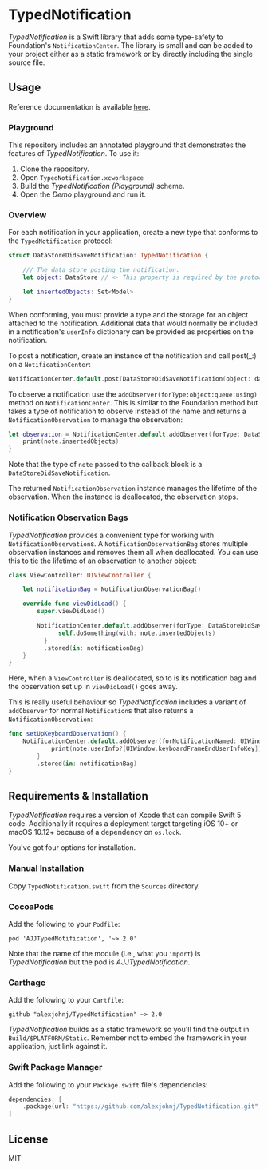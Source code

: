 # TypedNotification

_TypedNotification_ is a Swift library that adds some type-safety to
Foundation's `NotificationCenter`. The library is small and can be added to your
project either as a static framework or by directly including the single source
file.

## Usage

Reference documentation is available
[here](https://alexjohnj.github.io/TypedNotification/).

### Playground

This repository includes an annotated playground that demonstrates the features
of _TypedNotification_. To use it:

1. Clone the repository.
2. Open `TypedNotification.xcworkspace`
3. Build the _TypedNotification (Playground)_ scheme.
4. Open the _Demo_ playground and run it.

### Overview

For each notification in your application, create a new type that conforms to
the `TypedNotification` protocol:

``` swift
struct DataStoreDidSaveNotification: TypedNotification {

    /// The data store posting the notification.
    let object: DataStore // <- This property is required by the protocol.

    let insertedObjects: Set<Model>
}
```

When conforming, you must provide a type and the storage for an object attached
to the notification. Additional data that would normally be included in a
notification's `userInfo` dictionary can be provided as properties on the
notification.

To post a notification, create an instance of the notification and call post(_:)
on a `NotificationCenter`:

``` swift
NotificationCenter.default.post(DataStoreDidSaveNotification(object: dataStore, insertedObjects: insertedObjects))
```

To observe a notification use the `addObserver(forType:object:queue:using)`
method on `NotificationCenter`. This is similar to the Foundation method but
takes a type of notification to observe instead of the name and returns a
`NotificationObservation` to manage the observation:

``` swift
let observation = NotificationCenter.default.addObserver(forType: DataStoreDidSaveNotification.self, object: nil, queue: nil) { note in
    print(note.insertedObjects)
}
```

Note that the type of `note` passed to the callback block is a
`DataStoreDidSaveNotification`.

The returned `NotificationObservation` instance manages the lifetime of the
observation. When the instance is deallocated, the observation stops.

### Notification Observation Bags

_TypedNotification_ provides a convenient type for working with
`NotificationObservation`s. A `NotificationObservationBag` stores multiple
observation instances and removes them all when deallocated. You can use this to
tie the lifetime of an observation to another object:

``` swift
class ViewController: UIViewController {

    let notificationBag = NotificationObservationBag()

    override func viewDidLoad() {
        super.viewDidLoad()

        NotificationCenter.default.addObserver(forType: DataStoreDidSaveNotification.self, object: nil, queue: nil) { [unowned self] note in
              self.doSomething(with: note.insertedObjects)
          }
          .stored(in: notificationBag)
    }
}
```

Here, when a `ViewController` is deallocated, so to is its notification bag and
the observation set up in `viewDidLoad()` goes away.

This is really useful behaviour so _TypedNotification_ includes a variant of
`addObserver` for normal `Notification`s that also returns a
`NotificationObservation`:

``` swift
func setUpKeyboardObservation() {
    NotificationCenter.default.addObserver(forNotificationNamed: UIWindow.keyboardWillShowNotification, object: nil, queue: nil) { note in
            print(note.userInfo?[UIWindow.keyboardFrameEndUserInfoKey])
        }
        .stored(in: notificationBag)
}
```

## Requirements & Installation

_TypedNotification_ requires a version of Xcode that can compile Swift 5
code. Additionally it requires a deployment target targeting iOS 10+ or macOS
10.12+ because of a dependency on `os.lock`.

You've got four options for installation.

### Manual Installation

Copy `TypedNotification.swift` from the `Sources` directory.

### CocoaPods

Add the following to your `Podfile`:

```
pod 'AJJTypedNotification', '~> 2.0'
```

Note that the name of the module (i.e., what you `import`) is
_TypedNotification_ but the pod is _AJJTypedNotification_.

### Carthage

Add the following to your `Cartfile`:

```
github "alexjohnj/TypedNotification" ~> 2.0
```

_TypedNotification_ builds as a static framework so you'll find the output in
`Build/$PLATFORM/Static`. Remember not to embed the framework in your
application, just link against it.

### Swift Package Manager

Add the following to your `Package.swift` file's dependencies:

``` swift
dependencies: [
    .package(url: "https://github.com/alexjohnj/TypedNotification.git", .upToNextMinor(from: "2.0.0"))
]
```

## License

MIT
